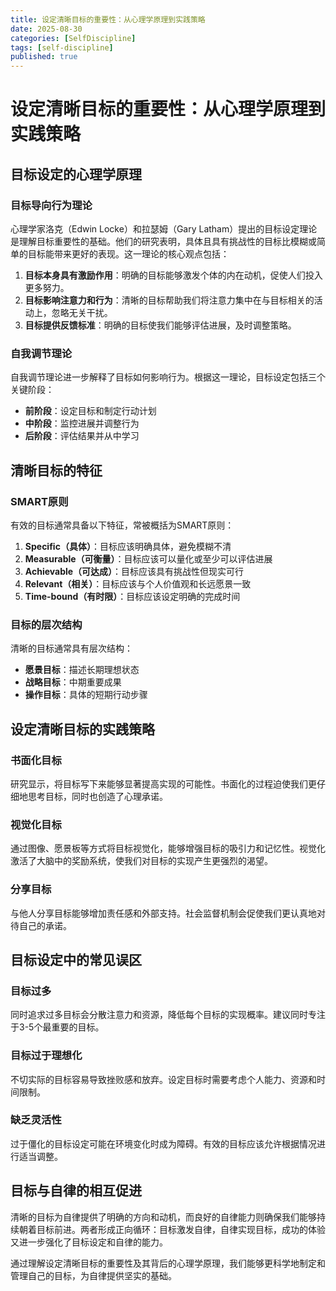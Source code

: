 ```yaml
---
title: 设定清晰目标的重要性：从心理学原理到实践策略
date: 2025-08-30
categories: [SelfDiscipline]
tags: [self-discipline]
published: true
---
```


# 设定清晰目标的重要性：从心理学原理到实践策略

## 目标设定的心理学原理

### 目标导向行为理论

心理学家洛克（Edwin Locke）和拉瑟姆（Gary Latham）提出的目标设定理论是理解目标重要性的基础。他们的研究表明，具体且具有挑战性的目标比模糊或简单的目标能带来更好的表现。这一理论的核心观点包括：

1. **目标本身具有激励作用**：明确的目标能够激发个体的内在动机，促使人们投入更多努力。
2. **目标影响注意力和行为**：清晰的目标帮助我们将注意力集中在与目标相关的活动上，忽略无关干扰。
3. **目标提供反馈标准**：明确的目标使我们能够评估进展，及时调整策略。

### 自我调节理论

自我调节理论进一步解释了目标如何影响行为。根据这一理论，目标设定包括三个关键阶段：
- **前阶段**：设定目标和制定行动计划
- **中阶段**：监控进展并调整行为
- **后阶段**：评估结果并从中学习

## 清晰目标的特征

### SMART原则

有效的目标通常具备以下特征，常被概括为SMART原则：

1. **Specific（具体）**：目标应该明确具体，避免模糊不清
2. **Measurable（可衡量）**：目标应该可以量化或至少可以评估进展
3. **Achievable（可达成）**：目标应该具有挑战性但现实可行
4. **Relevant（相关）**：目标应该与个人价值观和长远愿景一致
5. **Time-bound（有时限）**：目标应该设定明确的完成时间

### 目标的层次结构

清晰的目标通常具有层次结构：
- **愿景目标**：描述长期理想状态
- **战略目标**：中期重要成果
- **操作目标**：具体的短期行动步骤

## 设定清晰目标的实践策略

### 书面化目标

研究显示，将目标写下来能够显著提高实现的可能性。书面化的过程迫使我们更仔细地思考目标，同时也创造了心理承诺。

### 视觉化目标

通过图像、愿景板等方式将目标视觉化，能够增强目标的吸引力和记忆性。视觉化激活了大脑中的奖励系统，使我们对目标的实现产生更强烈的渴望。

### 分享目标

与他人分享目标能够增加责任感和外部支持。社会监督机制会促使我们更认真地对待自己的承诺。

## 目标设定中的常见误区

### 目标过多

同时追求过多目标会分散注意力和资源，降低每个目标的实现概率。建议同时专注于3-5个最重要的目标。

### 目标过于理想化

不切实际的目标容易导致挫败感和放弃。设定目标时需要考虑个人能力、资源和时间限制。

### 缺乏灵活性

过于僵化的目标设定可能在环境变化时成为障碍。有效的目标应该允许根据情况进行适当调整。

## 目标与自律的相互促进

清晰的目标为自律提供了明确的方向和动机，而良好的自律能力则确保我们能够持续朝着目标前进。两者形成正向循环：目标激发自律，自律实现目标，成功的体验又进一步强化了目标设定和自律的能力。

通过理解设定清晰目标的重要性及其背后的心理学原理，我们能够更科学地制定和管理自己的目标，为自律提供坚实的基础。